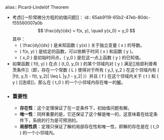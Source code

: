 alias:: Picard-Lindelöf Theorem

- 考虑[[一阶常微分方程的初值问题]]：
  id:: 65ab9119-65b2-47eb-80dc-f55560007a0b
  $$
  \frac{dy}{dx} = f(x, y), \quad y(x_0) = y_0
  $$
  其中：
	- \( \frac{dy}{dx} \) 是未知函数 \( y(x) \) 关于独立变量 \( x \) 的导数。
	- \( f(x, y) \) 是给定的函数，可以依赖于时间 \( x \) 和函数 \( y \)。
	- \( x_0 \) 是初始时间点，\( y_0 \) 是在这一点上函数 \( y \) 的已知值。
- 如果函数 \( f(t, y) \) 在点 \( (t_0, y_0) \) 的某个邻域内对 \( y \) 满足[[局部利普希茨条件]]（即，存在一个常数 \( L \) 使得对于所有 \( y_1, y_2 \) 在这个邻域内有 \( |f(t, y_1) - f(t, y_2)| \leq L |y_1 - y_2| \)）并且 \( f \) 在这个邻域内关于 \( t \) 和 \( y \) [[连续]]，那么在 \( t_0 \) 的一个小邻域内存在唯一的[解]([[常微分方程的解]])。
- ### 重要性
	- **存在性**：这个定理保证了在一定条件下，初始值问题有解。
	- **唯一性**：同样重要的是，它还保证了这个解是唯一的，这意味着在给定条件下，系统的行为是可预测的。
	- **局部性质**：定理只保证了解的局部存在性和唯一性，即解的存在是在 \( t_0 \) 的一个小邻域内。